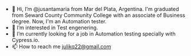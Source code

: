 - 👋 Hi, I’m @jusantamaria from Mar del Plata, Argentina. I'm graduated from Seward County Community College with an associate of Business degree. Now, I'm an Automation tester.
- 👀 I’m interested in Test engenering.
- 🌱 I’m currently looking for a job in Automation testing specially with Cypress.io.
- 📫 How to reach me julikq22@gmail.com

<!---
jusantamaria/jusantamaria is a ✨ special ✨ repository because its `README.md` (this file) appears on your GitHub profile.
You can click the Preview link to take a look at your changes.
--->
